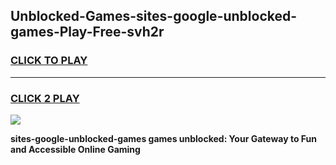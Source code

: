 
## Unblocked-Games-sites-google-unblocked-games-Play-Free-svh2r
<h3>
<a href="https://premium76.site?title=sites-google-unblocked-games&ref=20M">CLICK TO PLAY</a></h3>
<hr>

<h3>
<a href="https://premium76.site?title=sites-google-unblocked-games&ref=20M">CLICK 2 PLAY</a>
  
</h3>

<a href="https://premium76.site?title=sites-google-unblocked-games&ref=19M"><img src="https://clearcache.store/games.png"></a>


**sites-google-unblocked-games games unblocked: Your Gateway to Fun and Accessible Online Gaming**
